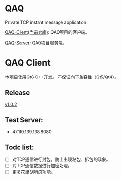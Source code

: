 # QAQ
Private TCP instant message application    

[QAQ-Client(当前仓库)](https://github.com/I-Info/QAQ-Client): 
QAQ项目的客户端。

[QAQ-Server](https://github.com/lixiao189/QAQServer):
QAQ项目服务端。

# QAQ Client
本项目使用Qt6 C++开发。
不保证向下兼容性（Qt5/Qt4）。

## Release
[v1.0.2](https://github.com/I-Info/QAQ-Client/releases/tag/v1.0.2)    

## Test Server:
- 47.110.139.138:8080  

## Todo list:    
- [ ] 对TCP通信进行封包，防止出现粘包、拆包的现象。
- [ ] 对TCP通信数据进行加密处理。
- [ ] 更多花里胡哨的功能。
